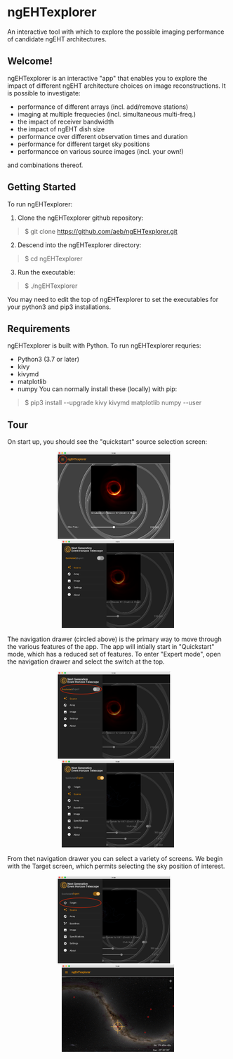 # ngEHTexplorer
An interactive tool with which to explore the possible imaging performance of candidate ngEHT architectures.

## Welcome!
ngEHTexplorer is an interactive "app" that enables you to explore the impact of different ngEHT architecture choices on image reconstructions.  It is possible to investigate:
- performance of different arrays (incl. add/remove stations)
- imaging at multiple frequecies (incl. simultaneous multi-freq.)
- the impact of receiver bandwidth
- the impact of ngEHT dish size
- performance over different observation times and duration
- performance for different target sky positions
- performancce on various source images (incl. your own!)

and combinations thereof.

## Getting Started
To run ngEHTexplorer:
1. Clone the ngEHTexplorer github repository:
> $ git clone https://github.com/aeb/ngEHTexplorer.git
2. Descend into the ngEHTexplorer directory:
> $ cd ngEHTexplorer
3. Run the executable:
> $ ./ngEHTexplorer

You may need to edit the top of ngEHTexplorer to set the executables for your python3 and pip3 installations.



## Requirements
ngEHTexplorer is built with Python.  To run ngEHTexplorer requries:
- Python3 (3.7 or later)
- kivy
- kivymd
- matplotlib
- numpy
You can normally install these (locally) with pip:
> $ pip3 install --upgrade kivy kivymd matplotlib numpy --user


## Tour
On start up, you should see the "quickstart" source selection screen:

<p align="center">
   <img src="docs/quickstart_selection_screen.png" alt="quickstart selection screen" width="256" class="center"/>  &emsp; <img src="docs/quickstart_navigation_drawer.png" alt="quickstart navigation drawer" width="256" class="center"/>
</p>

The navigation drawer (circled above) is the primary way to move through the various features of the app.  The app will intially start in "Quickstart" mode, which has a reduced set of features.  To enter "Expert mode", open the navigation drawer and select the switch at the top.

<p align="center">
   <img src="docs/quickstart_navigation_drawer_qsex.png" alt="quickstart navigation drawer" width="256" class="center"/>  &emsp; <img src="docs/expert_navigation_drawer.png" alt="expert navigation drawer" width="256" class="center"/>
</p>

From thet navigation drawer you can select a variety of screens.  We begin with the Target screen, which permits selecting the sky position of interest.

<p align="center">
   <img src="docs/expert_navigation_drawer_tg.png" alt="expert navigation drawer" width="256" class="center"/>  &emsp; <img src="docs/expert_target_selection.png" alt="expert target selection" width="256" class="center"/>
</p>


